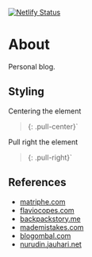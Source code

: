 [![Netlify Status](https://api.netlify.com/api/v1/badges/4116e536-7c8a-45f4-9871-47183344ce5f/deploy-status)](https://app.netlify.com/sites/blog-gizipp/deploys)


# About

Personal blog.

## Styling

Centering the element

> {: .pull-center}`

Pull right the element

> {: .pull-right}`


## References

- [matriphe.com](https://matriphe.com/)
- [flaviocopes.com](https://flaviocopes.com/)
- [backpackstory.me](https://backpackstory.me/)
- [mademistakes.com](https://go.gizipp.com/https://mademistakes.com/)
- [blogombal.com](https://blogombal.com/)
- [nurudin.jauhari.net](https://nurudin.jauhari.net/)
